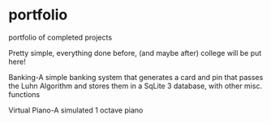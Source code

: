 # portfolio
portfolio of completed projects 

Pretty simple, everything done before, (and maybe after) college will be put here!

Banking-A simple banking system that generates a card and pin that passes the Luhn Algorithm and stores them in a SqLite 3 database, with other misc. functions

Virtual Piano-A simulated 1 octave piano 
